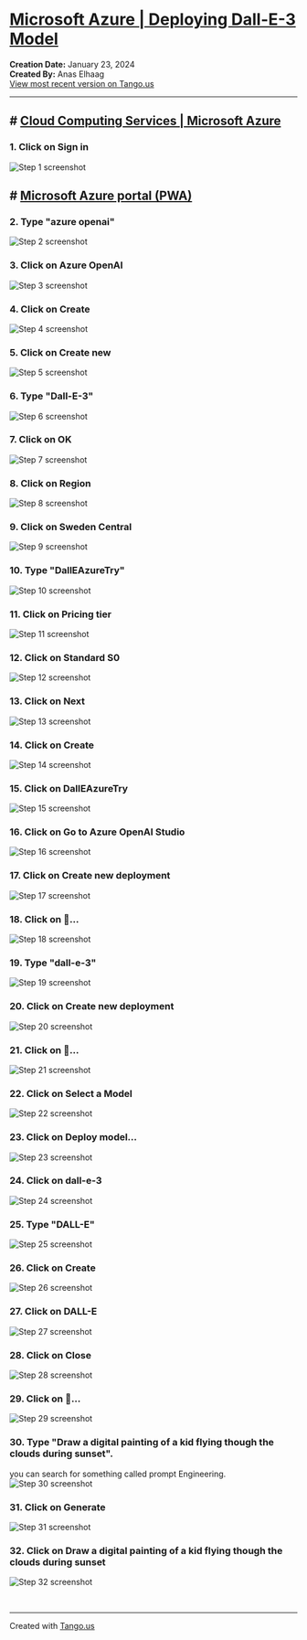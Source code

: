 # [Microsoft Azure | Deploying Dall-E-3 Model](https://app.tango.us/app/workflow/77564e19-90af-465f-8199-1769f76ab172?utm_source=markdown&utm_medium=markdown&utm_campaign=workflow%20export%20links)

__Creation Date:__ January 23, 2024  
__Created By:__ Anas Elhaag  
[View most recent version on Tango.us](https://app.tango.us/app/workflow/77564e19-90af-465f-8199-1769f76ab172?utm_source=markdown&utm_medium=markdown&utm_campaign=workflow%20export%20links)



***




## # [Cloud Computing Services | Microsoft Azure](https://azure.microsoft.com/en-us/?WT.mc_id=%3Fwt.mc_id%3Dstudentamb_298069)


### 1. Click on Sign in
![Step 1 screenshot](https://images.tango.us/workflows/77564e19-90af-465f-8199-1769f76ab172/steps/ceb6930d-24ae-48d9-8abc-6bd6545c39ec/09e994a6-02c1-4267-8e1c-ae7a57161641.png?crop=focalpoint&fit=crop&fp-x=0.9666&fp-y=0.0514&fp-z=2.5606&w=1200&border=2%2CF4F2F7&border-radius=8%2C8%2C8%2C8&border-radius-inner=8%2C8%2C8%2C8&blend-align=bottom&blend-mode=normal&blend-x=0&blend-w=1200&blend64=aHR0cHM6Ly9pbWFnZXMudGFuZ28udXMvc3RhdGljL21hZGUtd2l0aC10YW5nby13YXRlcm1hcmstdjIucG5n&mark-x=1009&mark-y=14&m64=aHR0cHM6Ly9pbWFnZXMudGFuZ28udXMvc3RhdGljL2JsYW5rLnBuZz9tYXNrPWNvcm5lcnMmYm9yZGVyPTYlMkNGRjc0NDImdz0xNzcmaD0yMTAmZml0PWNyb3AmY29ybmVyLXJhZGl1cz0xMA%3D%3D)


## # [Microsoft Azure portal (PWA)](https://portal.azure.com/)


### 2. Type "azure openai"
![Step 2 screenshot](https://images.tango.us/workflows/77564e19-90af-465f-8199-1769f76ab172/steps/efa765fc-0c2c-48a7-9f55-0ee2aad53d88/eb99fcf9-6f80-4f4f-bbad-ab79056d756c.png?crop=focalpoint&fit=crop&fp-x=0.4379&fp-y=0.0314&fp-z=1.4730&w=1200&border=2%2CF4F2F7&border-radius=8%2C8%2C8%2C8&border-radius-inner=8%2C8%2C8%2C8&blend-align=bottom&blend-mode=normal&blend-x=0&blend-w=1200&blend64=aHR0cHM6Ly9pbWFnZXMudGFuZ28udXMvc3RhdGljL21hZGUtd2l0aC10YW5nby13YXRlcm1hcmstdjIucG5n&mark-x=265&mark-y=8&m64=aHR0cHM6Ly9pbWFnZXMudGFuZ28udXMvc3RhdGljL2JsYW5rLnBuZz9tYXNrPWNvcm5lcnMmYm9yZGVyPTYlMkNGRjc0NDImdz02NzAmaD02NyZmaXQ9Y3JvcCZjb3JuZXItcmFkaXVzPTEw)


### 3. Click on Azure OpenAI
![Step 3 screenshot](https://images.tango.us/workflows/77564e19-90af-465f-8199-1769f76ab172/steps/a2a50a3d-8ca8-4a36-a3f8-504694e42373/cc83c881-9d07-4f46-9610-570bb38c6b9c.png?crop=focalpoint&fit=crop&fp-x=0.4111&fp-y=0.3750&fp-z=1.5642&w=1200&border=2%2CF4F2F7&border-radius=8%2C8%2C8%2C8&border-radius-inner=8%2C8%2C8%2C8&blend-align=bottom&blend-mode=normal&blend-x=0&blend-w=1200&blend64=aHR0cHM6Ly9pbWFnZXMudGFuZ28udXMvc3RhdGljL21hZGUtd2l0aC10YW5nby13YXRlcm1hcmstdjIucG5n&mark-x=282&mark-y=408&m64=aHR0cHM6Ly9pbWFnZXMudGFuZ28udXMvc3RhdGljL2JsYW5rLnBuZz9tYXNrPWNvcm5lcnMmYm9yZGVyPTYlMkNGRjc0NDImdz02MzcmaD04OSZmaXQ9Y3JvcCZjb3JuZXItcmFkaXVzPTEw)


### 4. Click on Create
![Step 4 screenshot](https://images.tango.us/workflows/77564e19-90af-465f-8199-1769f76ab172/steps/2c8d7c6e-f85f-4c02-9e78-744d1de56b0e/24ec5a12-5114-4725-9975-c8378132845a.png?crop=focalpoint&fit=crop&fp-x=0.3637&fp-y=0.2233&fp-z=2.5285&w=1200&border=2%2CF4F2F7&border-radius=8%2C8%2C8%2C8&border-radius-inner=8%2C8%2C8%2C8&blend-align=bottom&blend-mode=normal&blend-x=0&blend-w=1200&blend64=aHR0cHM6Ly9pbWFnZXMudGFuZ28udXMvc3RhdGljL21hZGUtd2l0aC10YW5nby13YXRlcm1hcmstdjIucG5n&mark-x=455&mark-y=377&m64=aHR0cHM6Ly9pbWFnZXMudGFuZ28udXMvc3RhdGljL2JsYW5rLnBuZz9tYXNrPWNvcm5lcnMmYm9yZGVyPTYlMkNGRjc0NDImdz0yOTAmaD0xNTEmZml0PWNyb3AmY29ybmVyLXJhZGl1cz0xMA%3D%3D)


### 5. Click on Create new
![Step 5 screenshot](https://images.tango.us/workflows/77564e19-90af-465f-8199-1769f76ab172/steps/c1d765f1-2f2d-4926-9be2-e45a2555d295/730b0afb-5fc9-4bae-be12-b17ab67ecf9e.png?crop=focalpoint&fit=crop&fp-x=0.3486&fp-y=0.6265&fp-z=2.6264&w=1200&border=2%2CF4F2F7&border-radius=8%2C8%2C8%2C8&border-radius-inner=8%2C8%2C8%2C8&blend-align=bottom&blend-mode=normal&blend-x=0&blend-w=1200&blend64=aHR0cHM6Ly9pbWFnZXMudGFuZ28udXMvc3RhdGljL21hZGUtd2l0aC10YW5nby13YXRlcm1hcmstdjIucG5n&mark-x=473&mark-y=409&m64=aHR0cHM6Ly9pbWFnZXMudGFuZ28udXMvc3RhdGljL2JsYW5rLnBuZz9tYXNrPWNvcm5lcnMmYm9yZGVyPTYlMkNGRjc0NDImdz0yNTQmaD04OCZmaXQ9Y3JvcCZjb3JuZXItcmFkaXVzPTEw)


### 6. Type "Dall-E-3"
![Step 6 screenshot](https://images.tango.us/workflows/77564e19-90af-465f-8199-1769f76ab172/steps/38642f90-3143-49eb-a2fc-44d22d1cfa16/82c8009f-f6cc-4d07-8382-5a152702ed94.png?crop=focalpoint&fit=crop&fp-x=0.5159&fp-y=0.8282&fp-z=1.4959&w=1200&border=2%2CF4F2F7&border-radius=8%2C8%2C8%2C8&border-radius-inner=8%2C8%2C8%2C8&blend-align=bottom&blend-mode=normal&blend-x=0&blend-w=1200&blend64=aHR0cHM6Ly9pbWFnZXMudGFuZ28udXMvc3RhdGljL21hZGUtd2l0aC10YW5nby13YXRlcm1hcmstdjIucG5n&mark-x=269&mark-y=641&m64=aHR0cHM6Ly9pbWFnZXMudGFuZ28udXMvc3RhdGljL2JsYW5rLnBuZz9tYXNrPWNvcm5lcnMmYm9yZGVyPTYlMkNGRjc0NDImdz02NjImaD02NCZmaXQ9Y3JvcCZjb3JuZXItcmFkaXVzPTEw)


### 7. Click on OK
![Step 7 screenshot](https://images.tango.us/workflows/77564e19-90af-465f-8199-1769f76ab172/steps/416c8867-e2be-45ca-a5e6-13290916fd47/da28410d-b26f-481f-b39a-8ff79feb5f88.png?crop=focalpoint&fit=crop&fp-x=0.3808&fp-y=0.8879&fp-z=2.5088&w=1200&border=2%2CF4F2F7&border-radius=8%2C8%2C8%2C8&border-radius-inner=8%2C8%2C8%2C8&blend-align=bottom&blend-mode=normal&blend-x=0&blend-w=1200&blend64=aHR0cHM6Ly9pbWFnZXMudGFuZ28udXMvc3RhdGljL21hZGUtd2l0aC10YW5nby13YXRlcm1hcmstdjIucG5n&mark-x=452&mark-y=597&m64=aHR0cHM6Ly9pbWFnZXMudGFuZ28udXMvc3RhdGljL2JsYW5rLnBuZz9tYXNrPWNvcm5lcnMmYm9yZGVyPTYlMkNGRjc0NDImdz0yOTcmaD0xMDgmZml0PWNyb3AmY29ybmVyLXJhZGl1cz0xMA%3D%3D)


### 8. Click on Region
![Step 8 screenshot](https://images.tango.us/workflows/77564e19-90af-465f-8199-1769f76ab172/steps/160f4603-9f17-4d9a-be6d-3928adfa2f0d/0de8ee96-5a16-4aac-bf88-0e11936940ed.png?crop=focalpoint&fit=crop&fp-x=0.5613&fp-y=0.7449&fp-z=1.4456&w=1200&border=2%2CF4F2F7&border-radius=8%2C8%2C8%2C8&border-radius-inner=8%2C8%2C8%2C8&blend-align=bottom&blend-mode=normal&blend-x=0&blend-w=1200&blend64=aHR0cHM6Ly9pbWFnZXMudGFuZ28udXMvc3RhdGljL21hZGUtd2l0aC10YW5nby13YXRlcm1hcmstdjIucG5n&mark-x=161&mark-y=541&m64=aHR0cHM6Ly9pbWFnZXMudGFuZ28udXMvc3RhdGljL2JsYW5rLnBuZz9tYXNrPWNvcm5lcnMmYm9yZGVyPTYlMkNGRjc0NDImdz04NzgmaD02MiZmaXQ9Y3JvcCZjb3JuZXItcmFkaXVzPTEw)


### 9. Click on Sweden Central
![Step 9 screenshot](https://images.tango.us/workflows/77564e19-90af-465f-8199-1769f76ab172/steps/03141651-99f1-4fd4-8d4d-1f88dbc6fccd/2cd2aed9-89dc-4459-afca-ac1bff101b65.png?crop=focalpoint&fit=crop&fp-x=0.5621&fp-y=0.4815&fp-z=1.4472&w=1200&border=2%2CF4F2F7&border-radius=8%2C8%2C8%2C8&border-radius-inner=8%2C8%2C8%2C8&blend-align=bottom&blend-mode=normal&blend-x=0&blend-w=1200&blend64=aHR0cHM6Ly9pbWFnZXMudGFuZ28udXMvc3RhdGljL21hZGUtd2l0aC10YW5nby13YXRlcm1hcmstdjIucG5n&mark-x=160&mark-y=414&m64=aHR0cHM6Ly9pbWFnZXMudGFuZ28udXMvc3RhdGljL2JsYW5rLnBuZz9tYXNrPWNvcm5lcnMmYm9yZGVyPTYlMkNGRjc0NDImdz04NzkmaD03OCZmaXQ9Y3JvcCZjb3JuZXItcmFkaXVzPTEw)


### 10. Type "DallEAzureTry"
![Step 10 screenshot](https://images.tango.us/workflows/77564e19-90af-465f-8199-1769f76ab172/steps/92dd6163-5f4f-4904-afc5-c4084fdf6d3c/5835df0c-46ff-483a-b3bc-04b789c4dabe.png?crop=focalpoint&fit=crop&fp-x=0.5613&fp-y=0.6265&fp-z=1.4456&w=1200&border=2%2CF4F2F7&border-radius=8%2C8%2C8%2C8&border-radius-inner=8%2C8%2C8%2C8&blend-align=bottom&blend-mode=normal&blend-x=0&blend-w=1200&blend64=aHR0cHM6Ly9pbWFnZXMudGFuZ28udXMvc3RhdGljL21hZGUtd2l0aC10YW5nby13YXRlcm1hcmstdjIucG5n&mark-x=161&mark-y=422&m64=aHR0cHM6Ly9pbWFnZXMudGFuZ28udXMvc3RhdGljL2JsYW5rLnBuZz9tYXNrPWNvcm5lcnMmYm9yZGVyPTYlMkNGRjc0NDImdz04NzgmaD02MiZmaXQ9Y3JvcCZjb3JuZXItcmFkaXVzPTEw)


### 11. Click on Pricing tier
![Step 11 screenshot](https://images.tango.us/workflows/77564e19-90af-465f-8199-1769f76ab172/steps/6caed47a-251b-4d0d-bc56-65d0800f4478/5fa00540-4e25-4c18-8bdd-f400b461e06d.png?crop=focalpoint&fit=crop&fp-x=0.5613&fp-y=0.5298&fp-z=1.4456&w=1200&border=2%2CF4F2F7&border-radius=8%2C8%2C8%2C8&border-radius-inner=8%2C8%2C8%2C8&blend-align=bottom&blend-mode=normal&blend-x=0&blend-w=1200&blend64=aHR0cHM6Ly9pbWFnZXMudGFuZ28udXMvc3RhdGljL21hZGUtd2l0aC10YW5nby13YXRlcm1hcmstdjIucG5n&mark-x=161&mark-y=422&m64=aHR0cHM6Ly9pbWFnZXMudGFuZ28udXMvc3RhdGljL2JsYW5rLnBuZz9tYXNrPWNvcm5lcnMmYm9yZGVyPTYlMkNGRjc0NDImdz04NzgmaD02MiZmaXQ9Y3JvcCZjb3JuZXItcmFkaXVzPTEw)


### 12. Click on Standard S0
![Step 12 screenshot](https://images.tango.us/workflows/77564e19-90af-465f-8199-1769f76ab172/steps/1ca61aa4-8271-4808-8fe9-a2c3e478ab77/84c2be21-f64d-42d9-85d9-47464671b43e.png?crop=focalpoint&fit=crop&fp-x=0.5621&fp-y=0.5720&fp-z=1.4472&w=1200&border=2%2CF4F2F7&border-radius=8%2C8%2C8%2C8&border-radius-inner=8%2C8%2C8%2C8&blend-align=bottom&blend-mode=normal&blend-x=0&blend-w=1200&blend64=aHR0cHM6Ly9pbWFnZXMudGFuZ28udXMvc3RhdGljL21hZGUtd2l0aC10YW5nby13YXRlcm1hcmstdjIucG5n&mark-x=160&mark-y=414&m64=aHR0cHM6Ly9pbWFnZXMudGFuZ28udXMvc3RhdGljL2JsYW5rLnBuZz9tYXNrPWNvcm5lcnMmYm9yZGVyPTYlMkNGRjc0NDImdz04NzkmaD03OCZmaXQ9Y3JvcCZjb3JuZXItcmFkaXVzPTEw)


### 13. Click on Next
![Step 13 screenshot](https://images.tango.us/workflows/77564e19-90af-465f-8199-1769f76ab172/steps/1630f219-da3a-4c74-83f1-5fe33d731a39/3edf44f6-4571-4a36-a825-c51024eee475.png?crop=focalpoint&fit=crop&fp-x=0.1797&fp-y=0.9516&fp-z=2.5088&w=1200&border=2%2CF4F2F7&border-radius=8%2C8%2C8%2C8&border-radius-inner=8%2C8%2C8%2C8&blend-align=bottom&blend-mode=normal&blend-x=0&blend-w=1200&blend64=aHR0cHM6Ly9pbWFnZXMudGFuZ28udXMvc3RhdGljL21hZGUtd2l0aC10YW5nby13YXRlcm1hcmstdjIucG5n&mark-x=393&mark-y=742&m64=aHR0cHM6Ly9pbWFnZXMudGFuZ28udXMvc3RhdGljL2JsYW5rLnBuZz9tYXNrPWNvcm5lcnMmYm9yZGVyPTYlMkNGRjc0NDImdz0yOTcmaD0xMDgmZml0PWNyb3AmY29ybmVyLXJhZGl1cz0xMA%3D%3D)


### 14. Click on Create
![Step 14 screenshot](https://images.tango.us/workflows/77564e19-90af-465f-8199-1769f76ab172/steps/16f0ceab-5c9c-4ecb-a801-303060f6ddb6/1e88b3b4-53d6-479e-be5f-6b54a57eaad9.png?crop=focalpoint&fit=crop&fp-x=0.2783&fp-y=0.9516&fp-z=2.5088&w=1200&border=2%2CF4F2F7&border-radius=8%2C8%2C8%2C8&border-radius-inner=8%2C8%2C8%2C8&blend-align=bottom&blend-mode=normal&blend-x=0&blend-w=1200&blend64=aHR0cHM6Ly9pbWFnZXMudGFuZ28udXMvc3RhdGljL21hZGUtd2l0aC10YW5nby13YXRlcm1hcmstdjIucG5n&mark-x=452&mark-y=742&m64=aHR0cHM6Ly9pbWFnZXMudGFuZ28udXMvc3RhdGljL2JsYW5rLnBuZz9tYXNrPWNvcm5lcnMmYm9yZGVyPTYlMkNGRjc0NDImdz0yOTcmaD0xMDgmZml0PWNyb3AmY29ybmVyLXJhZGl1cz0xMA%3D%3D)


### 15. Click on DallEAzureTry
![Step 15 screenshot](https://images.tango.us/workflows/77564e19-90af-465f-8199-1769f76ab172/steps/eb756a3b-b60e-434e-84f6-b63c436371a1/592314f1-6f2b-467c-bddb-cbdfe024a035.png?crop=focalpoint&fit=crop&fp-x=0.4724&fp-y=0.5185&fp-z=2.5186&w=1200&border=2%2CF4F2F7&border-radius=8%2C8%2C8%2C8&border-radius-inner=8%2C8%2C8%2C8&blend-align=bottom&blend-mode=normal&blend-x=0&blend-w=1200&blend64=aHR0cHM6Ly9pbWFnZXMudGFuZ28udXMvc3RhdGljL21hZGUtd2l0aC10YW5nby13YXRlcm1hcmstdjIucG5n&mark-x=453&mark-y=411&m64=aHR0cHM6Ly9pbWFnZXMudGFuZ28udXMvc3RhdGljL2JsYW5rLnBuZz9tYXNrPWNvcm5lcnMmYm9yZGVyPTYlMkNGRjc0NDImdz0yOTMmaD04NCZmaXQ9Y3JvcCZjb3JuZXItcmFkaXVzPTEw)


### 16. Click on Go to Azure OpenAI Studio
![Step 16 screenshot](https://images.tango.us/workflows/77564e19-90af-465f-8199-1769f76ab172/steps/1499e8cd-0a1a-4a55-862a-e7310b658790/038b0108-207c-4e3f-a18a-ad01a7da7fb1.png?crop=focalpoint&fit=crop&fp-x=0.4305&fp-y=0.2233&fp-z=1.8902&w=1200&border=2%2CF4F2F7&border-radius=8%2C8%2C8%2C8&border-radius-inner=8%2C8%2C8%2C8&blend-align=bottom&blend-mode=normal&blend-x=0&blend-w=1200&blend64=aHR0cHM6Ly9pbWFnZXMudGFuZ28udXMvc3RhdGljL21hZGUtd2l0aC10YW5nby13YXRlcm1hcmstdjIucG5n&mark-x=340&mark-y=326&m64=aHR0cHM6Ly9pbWFnZXMudGFuZ28udXMvc3RhdGljL2JsYW5rLnBuZz9tYXNrPWNvcm5lcnMmYm9yZGVyPTYlMkNGRjc0NDImdz01MjAmaD0xMTMmZml0PWNyb3AmY29ybmVyLXJhZGl1cz0xMA%3D%3D)


### 17. Click on Create new deployment
![Step 17 screenshot](https://images.tango.us/workflows/77564e19-90af-465f-8199-1769f76ab172/steps/f82cf6a4-191a-4d5b-a5df-533be622f59d/4dd2612a-a45b-4141-b036-8610bdc16bb0.png?crop=focalpoint&fit=crop&fp-x=0.3358&fp-y=0.4794&fp-z=1.9014&w=1200&border=2%2CF4F2F7&border-radius=8%2C8%2C8%2C8&border-radius-inner=8%2C8%2C8%2C8&blend-align=bottom&blend-mode=normal&blend-x=0&blend-w=1200&blend64=aHR0cHM6Ly9pbWFnZXMudGFuZ28udXMvc3RhdGljL21hZGUtd2l0aC10YW5nby13YXRlcm1hcmstdjIucG5n&mark-x=342&mark-y=401&m64=aHR0cHM6Ly9pbWFnZXMudGFuZ28udXMvc3RhdGljL2JsYW5rLnBuZz9tYXNrPWNvcm5lcnMmYm9yZGVyPTYlMkNGRjc0NDImdz01MTYmaD0xMDMmZml0PWNyb3AmY29ybmVyLXJhZGl1cz0xMA%3D%3D)


### 18. Click on …
![Step 18 screenshot](https://images.tango.us/workflows/77564e19-90af-465f-8199-1769f76ab172/steps/0470e612-a0b4-40cc-ab00-1cd08f26d6f5/028ab6a5-a55b-4e97-b1ca-35016b6b0675.png?crop=focalpoint&fit=crop&fp-x=0.1840&fp-y=0.3215&fp-z=1.9270&w=1200&border=2%2CF4F2F7&border-radius=8%2C8%2C8%2C8&border-radius-inner=8%2C8%2C8%2C8&blend-align=bottom&blend-mode=normal&blend-x=0&blend-w=1200&blend64=aHR0cHM6Ly9pbWFnZXMudGFuZ28udXMvc3RhdGljL21hZGUtd2l0aC10YW5nby13YXRlcm1hcmstdjIucG5n&mark-x=172&mark-y=398&m64=aHR0cHM6Ly9pbWFnZXMudGFuZ28udXMvc3RhdGljL2JsYW5rLnBuZz9tYXNrPWNvcm5lcnMmYm9yZGVyPTYlMkNGRjc0NDImdz01MDYmaD0xMTAmZml0PWNyb3AmY29ybmVyLXJhZGl1cz0xMA%3D%3D)


### 19. Type "dall-e-3"
![Step 19 screenshot](https://images.tango.us/workflows/77564e19-90af-465f-8199-1769f76ab172/steps/b4f7919e-faa9-429c-9f36-dbd5d22f2c6c/941658f9-f799-443c-bd60-197a3d16471b.png?crop=focalpoint&fit=crop&fp-x=0.4872&fp-y=0.4280&fp-z=1.2432&w=1200&border=2%2CF4F2F7&border-radius=8%2C8%2C8%2C8&border-radius-inner=8%2C8%2C8%2C8&blend-align=bottom&blend-mode=normal&blend-x=0&blend-w=1200&blend64=aHR0cHM6Ly9pbWFnZXMudGFuZ28udXMvc3RhdGljL21hZGUtd2l0aC10YW5nby13YXRlcm1hcmstdjIucG5n&mark-x=165&mark-y=419&m64=aHR0cHM6Ly9pbWFnZXMudGFuZ28udXMvc3RhdGljL2JsYW5rLnBuZz9tYXNrPWNvcm5lcnMmYm9yZGVyPTYlMkNGRjc0NDImdz04NzAmaD02NyZmaXQ9Y3JvcCZjb3JuZXItcmFkaXVzPTEw)


### 20. Click on Create new deployment
![Step 20 screenshot](https://images.tango.us/workflows/77564e19-90af-465f-8199-1769f76ab172/steps/87777aa8-cbd7-4c5a-82b1-b6a845a97b50/c1fbd636-2acf-444b-9733-f35ef2ce5ff5.png?crop=focalpoint&fit=crop&fp-x=0.3358&fp-y=0.4794&fp-z=1.9014&w=1200&border=2%2CF4F2F7&border-radius=8%2C8%2C8%2C8&border-radius-inner=8%2C8%2C8%2C8&blend-align=bottom&blend-mode=normal&blend-x=0&blend-w=1200&blend64=aHR0cHM6Ly9pbWFnZXMudGFuZ28udXMvc3RhdGljL21hZGUtd2l0aC10YW5nby13YXRlcm1hcmstdjIucG5n&mark-x=342&mark-y=401&m64=aHR0cHM6Ly9pbWFnZXMudGFuZ28udXMvc3RhdGljL2JsYW5rLnBuZz9tYXNrPWNvcm5lcnMmYm9yZGVyPTYlMkNGRjc0NDImdz01MTYmaD0xMDMmZml0PWNyb3AmY29ybmVyLXJhZGl1cz0xMA%3D%3D)


### 21. Click on …
![Step 21 screenshot](https://images.tango.us/workflows/77564e19-90af-465f-8199-1769f76ab172/steps/f55ec3bf-bd88-4067-a3c1-39b1ba25d5fb/90dfe91d-2960-486f-8c6f-38270754559a.png?crop=focalpoint&fit=crop&fp-x=0.1840&fp-y=0.3215&fp-z=1.9270&w=1200&border=2%2CF4F2F7&border-radius=8%2C8%2C8%2C8&border-radius-inner=8%2C8%2C8%2C8&blend-align=bottom&blend-mode=normal&blend-x=0&blend-w=1200&blend64=aHR0cHM6Ly9pbWFnZXMudGFuZ28udXMvc3RhdGljL21hZGUtd2l0aC10YW5nby13YXRlcm1hcmstdjIucG5n&mark-x=172&mark-y=398&m64=aHR0cHM6Ly9pbWFnZXMudGFuZ28udXMvc3RhdGljL2JsYW5rLnBuZz9tYXNrPWNvcm5lcnMmYm9yZGVyPTYlMkNGRjc0NDImdz01MDYmaD0xMTAmZml0PWNyb3AmY29ybmVyLXJhZGl1cz0xMA%3D%3D)


### 22. Click on Select a Model
![Step 22 screenshot](https://images.tango.us/workflows/77564e19-90af-465f-8199-1769f76ab172/steps/1f6fe710-751e-4cf4-94dd-93f232dc7359/ffd8f90b-a742-4184-ae89-69c7bcf26471.png?crop=focalpoint&fit=crop&fp-x=0.4872&fp-y=0.4280&fp-z=1.2432&w=1200&border=2%2CF4F2F7&border-radius=8%2C8%2C8%2C8&border-radius-inner=8%2C8%2C8%2C8&blend-align=bottom&blend-mode=normal&blend-x=0&blend-w=1200&blend64=aHR0cHM6Ly9pbWFnZXMudGFuZ28udXMvc3RhdGljL21hZGUtd2l0aC10YW5nby13YXRlcm1hcmstdjIucG5n&mark-x=165&mark-y=419&m64=aHR0cHM6Ly9pbWFnZXMudGFuZ28udXMvc3RhdGljL2JsYW5rLnBuZz9tYXNrPWNvcm5lcnMmYm9yZGVyPTYlMkNGRjc0NDImdz04NzAmaD02NyZmaXQ9Y3JvcCZjb3JuZXItcmFkaXVzPTEw)


### 23. Click on Deploy model…
![Step 23 screenshot](https://images.tango.us/workflows/77564e19-90af-465f-8199-1769f76ab172/steps/fd4e0299-192b-47c1-af76-046b64ad4ad1/8c757c45-ea8c-45ba-9bd5-90b0ffa1afa2.png?crop=focalpoint&fit=crop&fp-x=0.7927&fp-y=0.4280&fp-z=2.7803&w=1200&border=2%2CF4F2F7&border-radius=8%2C8%2C8%2C8&border-radius-inner=8%2C8%2C8%2C8&blend-align=bottom&blend-mode=normal&blend-x=0&blend-w=1200&blend64=aHR0cHM6Ly9pbWFnZXMudGFuZ28udXMvc3RhdGljL21hZGUtd2l0aC10YW5nby13YXRlcm1hcmstdjIucG5n&mark-x=525&mark-y=378&m64=aHR0cHM6Ly9pbWFnZXMudGFuZ28udXMvc3RhdGljL2JsYW5rLnBuZz9tYXNrPWNvcm5lcnMmYm9yZGVyPTYlMkNGRjc0NDImdz0xNTAmaD0xNTAmZml0PWNyb3AmY29ybmVyLXJhZGl1cz0xMA%3D%3D)


### 24. Click on dall-e-3
![Step 24 screenshot](https://images.tango.us/workflows/77564e19-90af-465f-8199-1769f76ab172/steps/7c99df4a-0b04-4ac1-ad33-cf42baab1454/e7e01aae-3b43-41b8-ba68-14ddd40ef2d1.png?crop=focalpoint&fit=crop&fp-x=0.2880&fp-y=0.5854&fp-z=1.9803&w=1200&border=2%2CF4F2F7&border-radius=8%2C8%2C8%2C8&border-radius-inner=8%2C8%2C8%2C8&blend-align=bottom&blend-mode=normal&blend-x=0&blend-w=1200&blend64=aHR0cHM6Ly9pbWFnZXMudGFuZ28udXMvc3RhdGljL21hZGUtd2l0aC10YW5nby13YXRlcm1hcmstdjIucG5n&mark-x=356&mark-y=394&m64=aHR0cHM6Ly9pbWFnZXMudGFuZ28udXMvc3RhdGljL2JsYW5rLnBuZz9tYXNrPWNvcm5lcnMmYm9yZGVyPTYlMkNGRjc0NDImdz00ODcmaD0xMTgmZml0PWNyb3AmY29ybmVyLXJhZGl1cz0xMA%3D%3D)


### 25. Type "DALL-E"
![Step 25 screenshot](https://images.tango.us/workflows/77564e19-90af-465f-8199-1769f76ab172/steps/3184461c-0787-43e8-b5a3-ea367376ae6f/bf4fdbfe-5c16-4a13-93a5-8cba2b3ee2c6.png?crop=focalpoint&fit=crop&fp-x=0.4996&fp-y=0.6481&fp-z=1.2278&w=1200&border=2%2CF4F2F7&border-radius=8%2C8%2C8%2C8&border-radius-inner=8%2C8%2C8%2C8&blend-align=bottom&blend-mode=normal&blend-x=0&blend-w=1200&blend64=aHR0cHM6Ly9pbWFnZXMudGFuZ28udXMvc3RhdGljL21hZGUtd2l0aC10YW5nby13YXRlcm1hcmstdjIucG5n&mark-x=137&mark-y=482&m64=aHR0cHM6Ly9pbWFnZXMudGFuZ28udXMvc3RhdGljL2JsYW5rLnBuZz9tYXNrPWNvcm5lcnMmYm9yZGVyPTYlMkNGRjc0NDImdz05MjUmaD02NCZmaXQ9Y3JvcCZjb3JuZXItcmFkaXVzPTEw)


### 26. Click on Create
![Step 26 screenshot](https://images.tango.us/workflows/77564e19-90af-465f-8199-1769f76ab172/steps/9a81e980-27fd-433e-884f-99ded3d48aab/8531878b-802f-418b-9169-f8930f08b106.png?crop=focalpoint&fit=crop&fp-x=0.6530&fp-y=0.8138&fp-z=2.5156&w=1200&border=2%2CF4F2F7&border-radius=8%2C8%2C8%2C8&border-radius-inner=8%2C8%2C8%2C8&blend-align=bottom&blend-mode=normal&blend-x=0&blend-w=1200&blend64=aHR0cHM6Ly9pbWFnZXMudGFuZ28udXMvc3RhdGljL21hZGUtd2l0aC10YW5nby13YXRlcm1hcmstdjIucG5n&mark-x=448&mark-y=413&m64=aHR0cHM6Ly9pbWFnZXMudGFuZ28udXMvc3RhdGljL2JsYW5rLnBuZz9tYXNrPWNvcm5lcnMmYm9yZGVyPTYlMkNGRjc0NDImdz0zMDUmaD0xMzYmZml0PWNyb3AmY29ybmVyLXJhZGl1cz0xMA%3D%3D)


### 27. Click on DALL-E
![Step 27 screenshot](https://images.tango.us/workflows/77564e19-90af-465f-8199-1769f76ab172/steps/f860887a-09cc-49fb-a1af-bdf8a28609c0/f03564af-1a73-460a-965d-6a400f6e290e.png?crop=focalpoint&fit=crop&fp-x=0.1661&fp-y=0.4532&fp-z=2.7735&w=1200&border=2%2CF4F2F7&border-radius=8%2C8%2C8%2C8&border-radius-inner=8%2C8%2C8%2C8&blend-align=bottom&blend-mode=normal&blend-x=0&blend-w=1200&blend64=aHR0cHM6Ly9pbWFnZXMudGFuZ28udXMvc3RhdGljL21hZGUtd2l0aC10YW5nby13YXRlcm1hcmstdjIucG5n&mark-x=452&mark-y=400&m64=aHR0cHM6Ly9pbWFnZXMudGFuZ28udXMvc3RhdGljL2JsYW5rLnBuZz9tYXNrPWNvcm5lcnMmYm9yZGVyPTYlMkNGRjc0NDImdz0yMDImaD0xMDYmZml0PWNyb3AmY29ybmVyLXJhZGl1cz0xMA%3D%3D)


### 28. Click on Close
![Step 28 screenshot](https://images.tango.us/workflows/77564e19-90af-465f-8199-1769f76ab172/steps/bbd6e5b5-0548-4afc-b842-6f935b843098/19d04319-3c88-4487-ae31-e1ce2bfdd6d1.png?crop=focalpoint&fit=crop&fp-x=0.9394&fp-y=0.1605&fp-z=2.7803&w=1200&border=2%2CF4F2F7&border-radius=8%2C8%2C8%2C8&border-radius-inner=8%2C8%2C8%2C8&blend-align=bottom&blend-mode=normal&blend-x=0&blend-w=1200&blend64=aHR0cHM6Ly9pbWFnZXMudGFuZ28udXMvc3RhdGljL21hZGUtd2l0aC10YW5nby13YXRlcm1hcmstdjIucG5n&mark-x=923&mark-y=329&m64=aHR0cHM6Ly9pbWFnZXMudGFuZ28udXMvc3RhdGljL2JsYW5rLnBuZz9tYXNrPWNvcm5lcnMmYm9yZGVyPTYlMkNGRjc0NDImdz0xNTAmaD0xNTAmZml0PWNyb3AmY29ybmVyLXJhZGl1cz0xMA%3D%3D)


### 29. Click on …
![Step 29 screenshot](https://images.tango.us/workflows/77564e19-90af-465f-8199-1769f76ab172/steps/def6fae4-74f4-4285-889f-e943f4aa7dbe/17e00e04-3fb5-432a-b40d-1e4bf46116f4.png?crop=focalpoint&fit=crop&fp-x=0.6036&fp-y=0.2083&fp-z=2.0283&w=1200&border=2%2CF4F2F7&border-radius=8%2C8%2C8%2C8&border-radius-inner=8%2C8%2C8%2C8&blend-align=bottom&blend-mode=normal&blend-x=0&blend-w=1200&blend64=aHR0cHM6Ly9pbWFnZXMudGFuZ28udXMvc3RhdGljL21hZGUtd2l0aC10YW5nby13YXRlcm1hcmstdjIucG5n&mark-x=365&mark-y=325&m64=aHR0cHM6Ly9pbWFnZXMudGFuZ28udXMvc3RhdGljL2JsYW5rLnBuZz9tYXNrPWNvcm5lcnMmYm9yZGVyPTYlMkNGRjc0NDImdz00NzEmaD0xMTUmZml0PWNyb3AmY29ybmVyLXJhZGl1cz0xMA%3D%3D)


### 30. Type "Draw a digital painting of a kid flying though the clouds during sunset".
you can search for something called prompt Engineering.
![Step 30 screenshot](https://images.tango.us/workflows/77564e19-90af-465f-8199-1769f76ab172/steps/529ad56a-acb8-4410-8816-8d6288fbc3ad/7e7ebaf1-989b-454c-86b1-a2d0b806a327.png?crop=focalpoint&fit=crop&fp-x=0.4748&fp-y=0.3786&fp-z=1.0805&w=1200&border=2%2CF4F2F7&border-radius=8%2C8%2C8%2C8&border-radius-inner=8%2C8%2C8%2C8&blend-align=bottom&blend-mode=normal&blend-x=0&blend-w=1200&blend64=aHR0cHM6Ly9pbWFnZXMudGFuZ28udXMvc3RhdGljL21hZGUtd2l0aC10YW5nby13YXRlcm1hcmstdjIucG5n&mark-x=81&mark-y=342&m64=aHR0cHM6Ly9pbWFnZXMudGFuZ28udXMvc3RhdGljL2JsYW5rLnBuZz9tYXNrPWNvcm5lcnMmYm9yZGVyPTYlMkNGRjc0NDImdz0xMDM4Jmg9NTYmZml0PWNyb3AmY29ybmVyLXJhZGl1cz0xMA%3D%3D)


### 31. Click on Generate
![Step 31 screenshot](https://images.tango.us/workflows/77564e19-90af-465f-8199-1769f76ab172/steps/598f5831-7234-4f2e-92f3-ad95a242cf24/6940ba96-99c5-405f-a582-66d0f90bf0b3.png?crop=focalpoint&fit=crop&fp-x=0.9367&fp-y=0.3796&fp-z=2.7803&w=1200&border=2%2CF4F2F7&border-radius=8%2C8%2C8%2C8&border-radius-inner=8%2C8%2C8%2C8&blend-align=bottom&blend-mode=normal&blend-x=0&blend-w=1200&blend64=aHR0cHM6Ly9pbWFnZXMudGFuZ28udXMvc3RhdGljL21hZGUtd2l0aC10YW5nby13YXRlcm1hcmstdjIucG5n&mark-x=793&mark-y=378&m64=aHR0cHM6Ly9pbWFnZXMudGFuZ28udXMvc3RhdGljL2JsYW5rLnBuZz9tYXNrPWNvcm5lcnMmYm9yZGVyPTYlMkNGRjc0NDImdz0zOTEmaD0xNTAmZml0PWNyb3AmY29ybmVyLXJhZGl1cz0xMA%3D%3D)


### 32. Click on Draw a digital painting of a kid flying though the clouds during sunset
![Step 32 screenshot](https://images.tango.us/workflows/77564e19-90af-465f-8199-1769f76ab172/steps/eab5d204-0483-4b61-bebc-a30ec7ba6a4c/d4bb92e6-e8f2-4fc4-9a6b-7b044e54c728.png?crop=focalpoint&fit=crop&fp-x=0.2865&fp-y=0.6944&fp-z=1.5473&w=1200&border=2%2CF4F2F7&border-radius=8%2C8%2C8%2C8&border-radius-inner=8%2C8%2C8%2C8&blend-align=bottom&blend-mode=normal&blend-x=0&blend-w=1200&blend64=aHR0cHM6Ly9pbWFnZXMudGFuZ28udXMvc3RhdGljL21hZGUtd2l0aC10YW5nby13YXRlcm1hcmstdjIucG5n&mark-x=210&mark-y=156&m64=aHR0cHM6Ly9pbWFnZXMudGFuZ28udXMvc3RhdGljL2JsYW5rLnBuZz9tYXNrPWNvcm5lcnMmYm9yZGVyPTYlMkNGRjc0NDImdz02NDMmaD02NDMmZml0PWNyb3AmY29ybmVyLXJhZGl1cz0xMA%3D%3D)

<br/>

***
Created with [Tango.us](https://tango.us?utm_source=markdown&utm_medium=markdown&utm_campaign=workflow%20export%20links)
